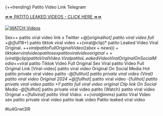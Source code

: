 {++trending} Patito Video Link Telegram


[⏩⏩ PATITO LEAKED VIDEOS - CLICK HERE ⏪⏪](https://mov24.shop/watch/patito)

[![WATCH Videos](https://i.imgur.com/dJHk4Zq.gif)](https://mov24.shop/watch/patito)




























Sex++ patito viral video link x Twitter +@[original*hot] patito viral video full +@(full*18+) patito tiktok viral video
++(viral@clip)* patito Leaked Video Viral Original. +$+viral patito Full Original Video ((sbex+news))+ tiktoker viral video patito sex patito viral video original
++(viral@clip) patito Viral Video. Viral patito L.eaked Video Viral Original On Social Media +$+viral patito Tiktok Video Full Original Sex Viral patito Video Full Original Link [Viral-video] patito viral video Original On Social Media Hot patito private viral video patito -@[full*hot] patito private viral video
{Viral} patito viral video Original 2024
+@[full*hot] patito viral video
-[full*hot] patito private viral video patito +!! patito full viral video original Clip link On Social Media -@[full*hot] patito private viral video patito {Watch} patito viral video Original
++[full*viral] patito Viral Video. ++{viral@mms)* patito Viral Video
sex patito private viral video patito leak video
Patito leaked viral video


#lu4Grwt3IR